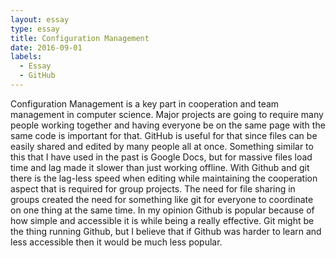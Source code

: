 ```yaml
---
layout: essay
type: essay
title: Configuration Management
date: 2016-09-01
labels:
  - Essay
  - GitHub
---
```


Configuration Management is a key part in cooperation and team management in computer science. Major projects are going to require many people working together and having everyone be on the same page with the same code is important for that.
GitHub is useful for that since files can be easily shared and edited by many people all at once. Something similar to this that I have used in the past is Google Docs, but for massive files load time and lag made it slower than just working offline. With Github and git there is the lag-less speed when editing while maintaining the cooperation aspect that is required for group projects.
The need for file sharing in groups created the need for something like git for everyone to coordinate on one thing at the same time.  In my opinion Github is popular because of how simple and accessible it is while being a really effective. Git might be the thing running Github, but I believe that if Github was harder to learn and less accessible then it would be much less popular.
